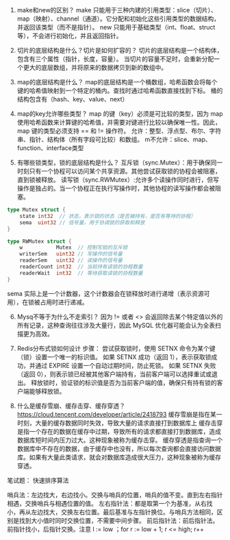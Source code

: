 1. make和new的区别？
 make 只能用于三种内建的引用类型：slice（切片）、map（映射）、channel（通道）。它分配和初始化这些引用类型的数据结构，并返回该类型（而不是指针）。
 new 只能用于基础类型（int、float、struct 等），不会进行初始化，并且返回指针。

2. 切片的底层结构是什么？切片是如何扩容的？
切片的底层结构是一个结构体，包含有三个属性（指针，长度，容量）。
当切片的容量不足时，会重新分配一个更大的底层数组，并将原来的数据拷贝到新的数组中。

3. map的底层结构是什么？
map的底层结构是一个桶数组，哈希函数会将每个键的哈希值映射到一个特定的桶内。查找时通过哈希函数直接找到下标。
桶的结构包含有（hash、key、value、next）

4. map的key允许哪些类型？
map 的键（key）必须是可比较的类型，因为 map 使用哈希函数来计算键的哈希值，并需要对键进行比较以确保唯一性。因此，map 键的类型必须支持 == 和 != 操作符。
允许：整型、浮点型、布尔、字符串、指针、结构体（所有字段可比较）和数组。
m不允许：slice、map、function、interface类型

5. 有哪些锁类型，锁的底层结构是什么？
互斥锁（sync.Mutex）：用于确保同一时刻只有一个协程可以访问某个共享资源。其他尝试获取锁的协程会被阻塞，直到锁被释放。
读写锁（sync.RWMutex）:允许多个读操作同时进行，但写操作是独占的。当一个协程正在执行写操作时，其他协程的读写操作都会被阻塞。
```go
type Mutex struct {
    state int32  // 状态，表示锁的状态（是否被持有，是否有等待的协程）
    sema  uint32 // 信号量，用于协调锁的获取和释放
}

type RWMutex struct {
    w           Mutex  // 控制写锁的互斥锁
    writerSem   uint32 // 写操作的信号量
    readerSem   uint32 // 读操作的信号量
    readerCount int32  // 当前持有读锁的协程数量
    readerWait  int32  // 等待获取读锁的协程数量
}
```
sema 实际上是一个计数器，这个计数器会在锁释放时进行递增（表示资源可用），在锁被占用时进行递减。

6. Mysq不等于为什么不走索引？
因为 != 或者 <> 会返回除去某个特定值以外的所有记录，这种查询往往涉及大量行，因此 MySQL 优化器可能会认为全表扫描更为高效。

7. Redis分布式锁如何设计
步骤：
尝试获取锁时，使用 SETNX 命令为某个键（锁）设置一个唯一的标识值。
如果 SETNX 成功（返回 1），表示获取锁成功，并通过 EXPIRE 设置一个自动过期时间，防止死锁。
如果 SETNX 失败（返回 0），则表示锁已经被其他客户端持有，当前客户端可以选择重试或退出。
释放锁时，验证锁的标识值是否为当前客户端的值，确保只有持有锁的客户端能够释放锁。

8. 什么是缓存雪崩、缓存击穿、缓存穿透？
   https://cloud.tencent.com/developer/article/2418793
缓存雪崩是指在某一时刻，大量的缓存数据同时失效，导致大量的请求直接打到数据库上
缓存击穿是指一个存在的数据在缓存中过期，导致所有的请求都直接打到数据库，造成数据库短时间内压力过大。这种现象被称为缓存击穿。
缓存穿透是指查询一个数据库中不存在的数据，由于缓存中也没有，所以每次查询都会直接访问数据库。如果有大量此类请求，就会对数据库造成很大压力，这种现象被称为缓存穿透。


笔试题：
快速排序算法


哨兵法：左边找大，右边找小。交换与哨兵的位置，哨兵的值不变。直到左右指针相遇，交换哨兵与相遇位置的值。
左右指针法：都是取第一个为基准，从右找小，再从左边找大，交换左右位置。最后基准与左指针换位。与哨兵方法相同，区别是找到大小值时同时交换位置，不需要中间步骤。
前后指针法：前后指针法。前指针找小，后指针交换。注意 	l := low ；for r := low + 1; r <= high; r++ 
